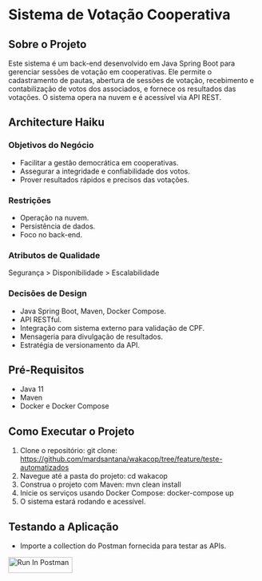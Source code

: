 # Sistema de Votação Cooperativa

## Sobre o Projeto
Este sistema é um back-end desenvolvido em Java Spring Boot para gerenciar sessões de votação em cooperativas. Ele permite o cadastramento de pautas, abertura de sessões de votação, recebimento e contabilização de votos dos associados, e fornece os resultados das votações. O sistema opera na nuvem e é acessível via API REST.

## Architecture Haiku
### Objetivos do Negócio
- Facilitar a gestão democrática em cooperativas.
- Assegurar a integridade e confiabilidade dos votos.
- Prover resultados rápidos e precisos das votações.

### Restrições
- Operação na nuvem.
- Persistência de dados.
- Foco no back-end.

### Atributos de Qualidade
Segurança > Disponibilidade > Escalabilidade

### Decisões de Design
- Java Spring Boot, Maven, Docker Compose.
- API RESTful.
- Integração com sistema externo para validação de CPF.
- Mensageria para divulgação de resultados.
- Estratégia de versionamento da API.

## Pré-Requisitos
- Java 11
- Maven
- Docker e Docker Compose

## Como Executar o Projeto
1. Clone o repositório: git clone: https://github.com/mardsantana/wakacop/tree/feature/teste-automatizados
2. Navegue até a pasta do projeto: cd wakacop
3. Construa o projeto com Maven: mvn clean install
4. Inicie os serviços usando Docker Compose: docker-compose up
5. O sistema estará rodando e acessível.

## Testando a Aplicação
- Importe a collection do Postman fornecida para testar as APIs.

[<img src="https://run.pstmn.io/button.svg" alt="Run In Postman" style="width: 128px; height: 32px;">](https://app.getpostman.com/run-collection/24322454-7cb18f99-e1b6-4d50-a1ce-5771163c4d1c?action=collection%2Ffork&source=rip_markdown&collection-url=entityId%3D24322454-7cb18f99-e1b6-4d50-a1ce-5771163c4d1c%26entityType%3Dcollection%26workspaceId%3Da46dcca6-987e-4717-9b40-718b71901526)
